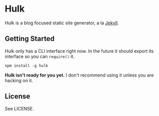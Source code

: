 # Hulk

Hulk is a blog focused static site generator, a la [Jekyll](http://jekyllrb.com).

## Getting Started

Hulk only has a CLI interface right now. In the future it should export its interface so you can `require()` it.

`npm install -g hulk`

**Hulk isn't ready for you yet.** I don't recommend using it unless you are hacking on it.

## License

See LICENSE.